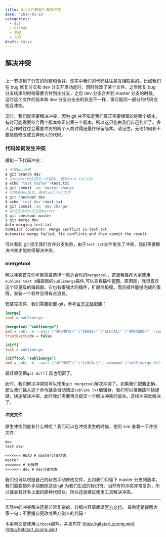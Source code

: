 ```yaml
---
title: Git入门教程7-解决冲突
date: '2017-01-10'
categories:
  - Git
  - Github
  - 总结
  - 入门
draft: false
---
```


## 解决冲突

---

上一节提到了分支的创建和合并，现实中我们的代码往往是互相联系的。比如我们在 bug 修复分支和 dev 分支开发功能时，同时修改了某个文件，之后修复 bug 分支结束的时候需要合并到主分支，之后 dev 分支合并到 master 分支的时候，这时这个文件的版本和 dev 分支分出去的状态不一样，很可能同一部分的代码会相互冲突。

这时，我们就需要解决冲突，因为 git 并不知道我们真正需要保留的是哪个版本，有时可能需要结合两个版本修正出第三个版本，所以这只能由我们自己判断了。多人合作时往往会需要冲突的两个人商讨得出最终保留版本。请记住，无论如何都不要擅自修改或丢弃他人的代码。

<!--more-->

### 代码如何发生冲突

模拟一下代码冲突：

```sh
# 创建dev分支
$ git branch dev
# 在master分支提交一次版本, 更改test.txt文件
$ echo 'test master'>test.txt
$ git commit -am 'master change'
# 切换到dev版本，更改test.txt文件
$ git checkout dev
$ echo 'test dev'>test.txt
$ git commit -am 'dev change'
# 尝试合并dev分支到master
$ git checkout master
$ git merge dev
Auto-merging test.txt
CONFLICT (content): Merge conflict in test.txt
Automatic merge failed; fix conflicts and then commit the result.
```
可以看到 git 提示我们合并分支失败，由于`test.txt`文件发生了冲突，我们需要解决冲突才能继续解决冲突。

### mergetool

解决冲突首先你可能需要选择一款适合你的`mergetool`，这里我推荐大家使用`sublime text 3`编辑器的`Sublimerge`插件,可以查看插件[官网](http://www.sublimerge.com)。原因是，我很喜欢这个轻量级的编辑器，它也有很强大的插件，扩展性极强，而且插件能够完成的事情，安装一个软件显得有点浪费。

安装完插件，我们需要配置 git，参考[官方文档](http://www.sublimerge.com/sm3/docs/vcs-integration.html#git)配置：
```ini
[merge]
tool = sublimerge

[mergetool "sublimerge"]
cmd = subl -n --wait \"$REMOTE\" \"$BASE\" \"$LOCAL\" \"$MERGED\" --command \"sublimerge_diff_views\"
trustExitCode = false

[diff]
tool = sublimerge

[difftool "sublimerge"]
cmd = subl -n --wait \"$REMOTE\" \"$LOCAL\" --command \"sublimerge_diff_views {\\\"left_read_only\\\": true, \\\"right_read_only\\\": true}\"
```
最好顺便把`git diff`工具也配置了。

此时，我们解决冲突就可以使用`git mergetool`解决冲突了。如果我们配置正确，那么我们输入这个命令就会自动调出`sublime txt`编辑器，我们可以根据插件快捷键，快速解决冲突，此时我们需要再次提交一个解决冲突的版本。这样冲突就解决了。

#### 冲突文件

原生冲突到底长什么样呢？我们可以在冲突发生的时候，使用 vim 查看一下冲突文件：
```txt
dev
test dev

<<<<<<< HEAD # master分支状态
master
======= # 分隔符
>>>>>>> dev # dev分支状态
```
我们也可以根据自己的状态手动修改文件，比如我们只留下 master 分支的版本，我们需要额外手动删除这些 git 为我们生成的标识符。当然有时冲突非常复杂，所以就会有好多上面的那种代码块，所以还是建议使用工具解决冲突。

---

实际中的冲突解决还是非常复杂的，详细内容请阅读[官方文档](https://git-scm.com/book/zh/v2/Git-%E5%88%86%E6%94%AF-%E5%88%86%E6%94%AF%E7%9A%84%E6%96%B0%E5%BB%BA%E4%B8%8E%E5%90%88%E5%B9%B6)。
最后还是提醒大家一句：不要擅自更改或丢弃别人的代码！

本系列文章使用`Gitbook`编写，并发布在 [http://gitstart.zcong.win](http://gitstart.zcong.win)
